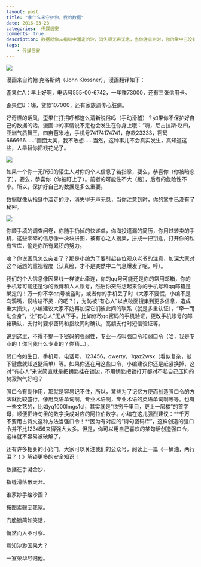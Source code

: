 ```yaml
---  
layout: post  
title: "拿什么来守护你，我的数据"
date: 2016-03-28
categories:  传媒信安     
comments: true
description: 数据就像从指缝中溜走的沙，消失得无声无息，当你注意到时，你的掌中已没有了秘密。
tags:
    - 传媒信安
--- 
```

![](http://127.0.0.1:4000//resources/images/D1.jpg) 

漫画来自约翰·克洛斯纳（John Klossner），漫画翻译如下：

歪果仁A：早上好啊，电话号555-00-6742，一年赚73000，还有三张信用卡。

歪果仁B：嗨，贷款107000，还有家族遗传心脏病。

好奇怪的话风，歪果仁打招呼都这么清新脱俗吗（手动滑稽）？如果你不保护好自己的数据的话，漫画中的事情说不定也会发生在你身上哦：“嗨，尼古拉斯·赵四，亚洲气质舞王，四亩苞米地，手机号74174174741，存款23333，密码666666......”画面太美，我不敢想......当然，这种事儿不会真实发生，真知道这些，人早替你把钱花光了。

![](http://127.0.0.1:4000//resources/images/D2.jpg) 

如果一个你一无所知的陌生人对你的个人信息了若指掌，要么，恭喜你（你被暗恋了），要么，恭喜你（你被盯上了）。前者的可能性不大（跑），后者的危险性不小。所以，保护好自己的数据是多么重要。

数据就像从指缝中溜走的沙，消失得无声无息，当你注意到时，你的掌中已没有了秘密。

![](http://127.0.0.1:4000//resources/images/D3.jpg) 

你顺手填的调查问卷，你随手扔掉的快递单，你海投遗漏的简历，你用过转卖的手机，这些零碎的信息像一块块拼图，被有心之人搜集，拼成一把钥匙，打开你的私有宝库，偷走你所有累积的努力。

啥？你说画风怎么突变了？那是小编为了要引起各位观众老爷的注意，加深大家对这个话题的重视程度（认真脸，才不是突然中二气息爆发了呢，哼）。

我们的个人信息像因果线一样彼此牵连，你的qq号可能还是你的常用邮箱，你的手机号可能还是你的微博和人人账号，然后你突然想起来你的手机号和qq邮箱是绑定的！万一你不幸qq号被盗时，或者你的手机丢了时（大家不要慌，小编不是乌鸦嘴，说啥啥不灵...的吧？），为防被“有心人”以点破面搜集到更多信息，造成重大损失，小编建议大家不妨再加深它们彼此间的联系（就是多重认证），“牵一而动全身”，让“有心人”无从下手。比如修改qq密码的手机验证，更改手机账号的邮箱确认，支付时要求密码和指纹同时确认，高额支付时短信验证等。

说到这里，不得不提一下密码的强弱性，专业一点叫强口令和弱口令（哈，我是专业的！你问我什么专业的？你猜...）。

弱口令如生日，手机号，电话号，123456，qwerty，1qaz2wsx（看似复杂，敲下键盘就知道挺简单）等。如果你还在用这些口令，小编建议你还是赶紧换掉，这对“有心人”来说简直就是把钥匙挂在锁边，不用钥匙把锁打开都对不起自己压抑的焚寂煞气好吧？

强口令有副作用，那就是容易记不住，所以，某些为了记忆方便而创造强口令的方法就比较盛行，像用英语单词啊，专业术语啊，专业术语的英语单词啊等等。也有一些文艺的，比如yq1000lmgs1cl，其实就是“欲穷千里目，更上一层楼”的首字母，顺便把诗句里的数字换成对应的阿拉伯数字。小编在这儿强烈建议：**千万不要用古诗文这种方法当强口令！**因为有对应的“诗句密码库”，这样创造的强口令并不比123456来得强大太多。但是，你可以用自己喜欢的某句话创造强口令，这样就不容易被破解了。

还有许多相关的小窍门，大家可以关注我们的公众号，阅读上一篇《一桶油，两行泪？！》解锁更多的安全知识！

数据在手凝金沙，

指缝滑落散天涯。

谁家妙手绘沙画？

按图索骥至我家。

门脆锁简如笑话，

悄然而入不可察。

焉知沙渺因果大？

一室荣华尽归他。